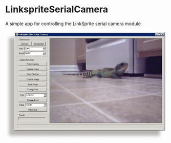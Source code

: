 # LinkspriteSerialCamera
A simple app for controlling the LinkSprite serial camera module

![alt text](https://github.com/endurancerc/LinkspriteSerialCamera/blob/main/capture_shadow_small.jpg?raw=true)
